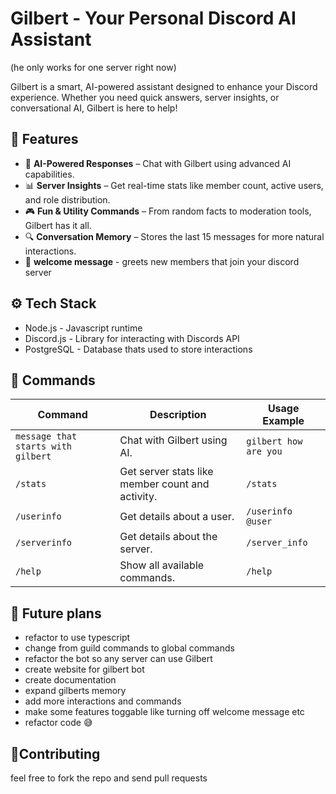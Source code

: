 # **Gilbert - Your Personal Discord AI Assistant**
(he only works for one server right now)

Gilbert is a smart, AI-powered assistant designed to enhance your Discord experience. Whether you need quick answers, server insights, or conversational AI, Gilbert is here to help!  

## 🚀 **Features**  
- 🧠 **AI-Powered Responses** – Chat with Gilbert using advanced AI capabilities.  
- 📊 **Server Insights** – Get real-time stats like member count, active users, and role distribution.  
- 🎮 **Fun & Utility Commands** – From random facts to moderation tools, Gilbert has it all.  
- 🔍 **Conversation Memory** – Stores the last 15 messages for more natural interactions.
- 👋 **welcome message** - greets new members that join your discord server

## ⚙ Tech Stack
- Node.js - Javascript runtime
- Discord.js - Library for interacting with Discords API
- PostgreSQL - Database thats used to store interactions

## 📝 **Commands**  

| Command       | Description                                      | Usage Example         |  
|---------------|--------------------------------------------------|-----------------------|  
| `message that starts with gilbert`         | Chat with Gilbert using AI.                      | `gilbert how are you` |  
| `/stats`      | Get server stats like member count and activity. | `/stats`              |  
| `/userinfo`   | Get details about a user.                        | `/userinfo @user`     |  
| `/serverinfo` | Get details about the server.                     | `/server_info`               |
| `/help`       | Show all available commands.                     | `/help`               | 

## 🤖 Future plans
- refactor to use typescript
- change from guild commands to global commands
- refactor the bot so any server can use Gilbert
- create website for gilbert bot
- create documentation
- expand gilberts memory
- add more interactions and commands
- make some features toggable like turning off welcome message etc
- refactor code 😅

## 🤝Contributing
feel free to fork the repo and send pull requests
